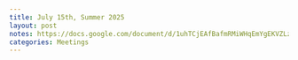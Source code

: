 ```yaml
---
title: July 15th, Summer 2025
layout: post
notes: https://docs.google.com/document/d/1uhTCjEAfBafmRMiWHqEmYgEKVZLz-eQ-M8gejYb6e7o
categories: Meetings
---
```

